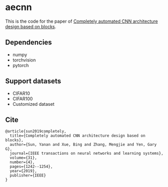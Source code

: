 # aecnn
This is the code for the paper of [Completely automated CNN architecture design based on blocks](https://ieeexplore.ieee.org/document/8742788).

## Dependencies

- numpy
- torchvision
- pytorch

## Support datasets
- CIFAR10
- CIFAR100
- Customized dataset

## Cite
```
@article{sun2019completely,
  title={Completely automated CNN architecture design based on blocks},
  author={Sun, Yanan and Xue, Bing and Zhang, Mengjie and Yen, Gary G},
  journal={IEEE transactions on neural networks and learning systems},
  volume={31},
  number={4},
  pages={1242--1254},
  year={2019},
  publisher={IEEE}
}
```
